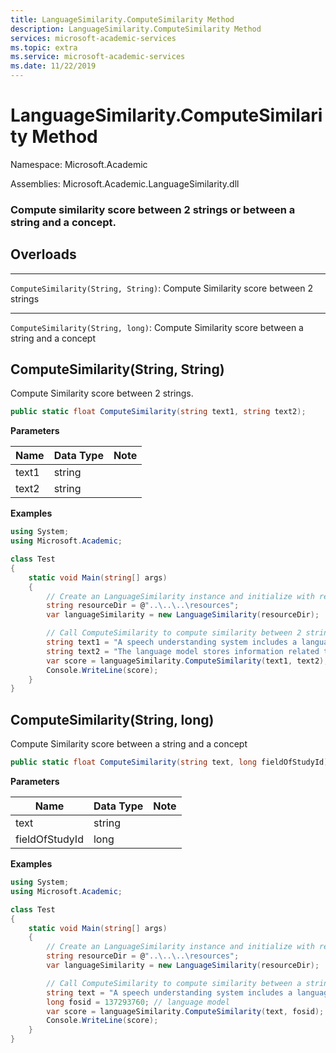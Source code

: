 ```yaml
---
title: LanguageSimilarity.ComputeSimilarity Method
description: LanguageSimilarity.ComputeSimilarity Method
services: microsoft-academic-services
ms.topic: extra
ms.service: microsoft-academic-services
ms.date: 11/22/2019
---
```

# LanguageSimilarity.ComputeSimilarity Method

Namespace: Microsoft.Academic

Assemblies: Microsoft.Academic.LanguageSimilarity.dll

### Compute similarity score between 2 strings or between a string and a concept.

## Overloads

---
`ComputeSimilarity(String, String)`: Compute Similarity score between 2 strings

---
`ComputeSimilarity(String, long)`: Compute Similarity score between a string and a concept

## ComputeSimilarity(String, String)

Compute Similarity score between 2 strings.

  ```C#
  public static float ComputeSimilarity(string text1, string text2);
  ```

**Parameters**

Name | Data Type | Note
--- | --- | ---
text1 | string | 
text2 | string | 

**Examples**

  ```C#
  using System;
  using Microsoft.Academic;

  class Test
  {
      static void Main(string[] args)
      {
          // Create an LanguageSimilarity instance and initialize with resources
          string resourceDir = @"..\..\..\resources";
          var languageSimilarity = new LanguageSimilarity(resourceDir);

          // Call ComputeSimilarity to compute similarity between 2 strings
          string text1 = "A speech understanding system includes a language model";
          string text2 = "The language model stores information related to words and semantic information";
          var score = languageSimilarity.ComputeSimilarity(text1, text2);
          Console.WriteLine(score);
      }
  }
  ```

## ComputeSimilarity(String, long)

Compute Similarity score between a string and a concept

   ```C#
   public static float ComputeSimilarity(string text, long fieldOfStudyId);
   ```

**Parameters**

Name | Data Type | Note
--- | --- | ---
text | string | 
fieldOfStudyId | long | 

**Examples**

  ```C#
  using System;
  using Microsoft.Academic;

  class Test
  {
      static void Main(string[] args)
      {
          // Create an LanguageSimilarity instance and initialize with resources
          string resourceDir = @"..\..\..\resources";
          var languageSimilarity = new LanguageSimilarity(resourceDir);

          // Call ComputeSimilarity to compute similarity between a string and a concept
          string text = "A speech understanding system includes a language model";
          long fosid = 137293760; // language model
          var score = languageSimilarity.ComputeSimilarity(text, fosid);
          Console.WriteLine(score);
      }
  }
  ```
